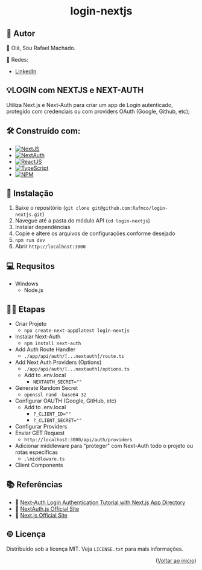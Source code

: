 <a name="readme-top"></a>
  <h1 align="center">login-nextjs</h1>
<p align="center">
</p>

## 🙋 Autor

👋 Olá, Sou Rafael Machado.

🚀 Redes:

- [LinkedIn](https://www.linkedin.com/in/rafmco/)


## 💡LOGIN com NEXTJS e NEXT-AUTH

Utiliza Next.js e Next-Auth para criar um app de Login autenticado, protegido com credenciais ou com providers OAuth (Google, Github, etc);

## 🛠️ Construído com:

- [![NextJS][Next.js]][Next-url]
- [![NextAuth][NextAuth]][NextAuth-url]
- [![ReactJS][React.js]][React-url]
- [![TypeScript][TypeScript]][TypeScript-url]
- [![NPM][NPM]][NPM-url]


## 🚀 Instalação

1. Baixe o repositório (`git clone git@github.com:Rafmco/login-nextjs.git`)
2. Navegue até a pasta do módulo API (`cd login-nextjs`)
3. Instalar dependências
4. Copie e altere os arquivos de configurações conforme desejado
5. `npm run dev`
6. Abrir `http://localhost:3000`


## 💻 Requsitos
- Windows
  - Node.js


## 🚶‍♂️ Etapas
- Criar Projeto
  - `npx create-next-app@latest login-nextjs`
- Instalar Next-Auth
  - `npm install next-auth`
- Add Auth Route Handler
  - `./app/api/auth/[...nextauth]/route.ts`
- Add Next Auth Providers (Options)
  - `./app/api/auth/[...nextauth]/options.ts`
  - Add to .env.local
    - `NEXTAUTH_SECRET=""`
- Generate Random Secret
  - `openssl rand -base64 32`
- Configurar OAUTH (Google, GitHub, etc)
  - Add to .env.local
    - `?_CLIENT_ID=""`
    - `?_CLIENT_SECRET=""`
- Configurar Providers
- Enviar GET Request
  - `http://localhost:3000/api/auth/providers`
- Adicionar middleware para "proteger" com Next-Auth todo o projeto ou rotas específicas
  - `.\middleware.ts`
- Client Components


## 📚 Referências

- 🔗 [Next-Auth Login Authentication Tutorial with Next.js App Directory](https://youtu.be/w2h54xz6Ndw)
- 🔗 [NextAuth.js Official Site](https://next-auth.js.org/)
- 🔗 [Next.js Official Site](https://nextjs.org/)


## © Licença
Distribuído sob a licença MIT. Veja `LICENSE.txt` para mais informações.

<p align="right">(<a href="#readme-top">Voltar ao inicio</a>)</p>

<!-- MARKDOWN LINKS & IMAGES -->
<!-- https://www.markdownguide.org/basic-syntax/#reference-style-links -->
[forks-shield]: https://img.shields.io/github/forks/freitas-miranda/login-nest.svg?style=for-the-badge
[forks-url]: https://github.com/freitas-miranda/login-nest/network/members
[stars-shield]: https://img.shields.io/github/stars/freitas-miranda/login-nest.svg?style=for-the-badge
[stars-url]: https://github.com/freitas-miranda/login-nest/stargazers
[issues-shield]: https://img.shields.io/github/issues/freitas-miranda/login-nest.svg?style=for-the-badge
[issues-url]: https://github.com/freitas-miranda/login-nest/issues
[license-shield]: https://img.shields.io/github/license/freitas-miranda/login-nest.svg?style=for-the-badge
[license-url]: https://github.com/freitas-miranda/login-nest/blob/master/LICENSE.txt
[linkedin-shield]: https://img.shields.io/badge/-LinkedIn-black.svg?style=for-the-badge&logo=linkedin&colorB=555
[linkedin-url]: https://linkedin.com/in/freitas-miranda
[Next.js]: https://img.shields.io/badge/next.js-000000?style=for-the-badge&logo=nextdotjs&logoColor=white
[Next-url]: https://nextjs.org/
[NextAuth]: https://img.shields.io/badge/next--auth-000000?style=for-the-badge&logo=nextdotjs&logoColor=white
[NextAuth-url]: https://authjs.dev/
[React.js]: https://img.shields.io/badge/React-20232A?style=for-the-badge&logo=react&logoColor=61DAFB
[React-url]: https://reactjs.org/
[React Native]:https://img.shields.io/badge/react_native-%2320232a.svg?style=for-the-badge&logo=react&logoColor=%2361DAFB
[React Native-url]:https://reactnative.dev/
[Node.js]: https://img.shields.io/badge/Node.js-339933?style=for-the-badge&logo=node.js&logoColor=white
[Node-url]: https://nodejs.org/pt-br
[Yarn]:https://img.shields.io/badge/yarn-%232C8EBB.svg?style=for-the-badge&logo=yarn&logoColor=white
[Yarn-url]:https://yarnpkg.com/
[Jest]:https://img.shields.io/badge/-jest-%23C21325?style=for-the-badge&logo=jest&logoColor=white
[Jest-url]:https://jestjs.io/pt-BR/
[Git]:https://img.shields.io/badge/git-%23F05033.svg?style=for-the-badge&logo=git&logoColor=white
[Git-url]:https://git-scm.com/
[GitHub]:https://img.shields.io/badge/github-%23121011.svg?style=for-the-badge&logo=github&logoColor=white
[GitHub-url]:https://github.com/
[GitHubActions]:https://img.shields.io/badge/github%20actions-%232671E5.svg?style=for-the-badge&logo=githubactions&logoColor=white
[GitHubActions-url]:https://github.com/features/actions
[MariaDB]:https://img.shields.io/badge/MariaDB-003545?style=for-the-badge&logo=mariadb&logoColor=white
[MariaDB-url]:https://mariadb.org/
[Fastify]:https://img.shields.io/badge/fastify-%23000000.svg?style=for-the-badge&logo=fastify&logoColor=white
[Fastify-url]:https://fastify.dev/
[NestJS]:https://img.shields.io/badge/nestjs-%23E0234E.svg?style=for-the-badge&logo=nestjs&logoColor=white
[NestJS-url]:https://nestjs.com/
[RabbitMQ]:https://img.shields.io/badge/Rabbitmq-FF6600?style=for-the-badge&logo=rabbitmq&logoColor=white
[RabbitMQ-url]:https://www.rabbitmq.com/
[AWS]:https://img.shields.io/badge/AWS-%23FF9900.svg?style=for-the-badge&logo=amazon-aws&logoColor=white
[AWS-url]:https://aws.amazon.com/pt/
[TypeScript]:https://img.shields.io/badge/typescript-%23007ACC.svg?style=for-the-badge&logo=typescript&logoColor=white
[TypeScript-url]:https://www.typescriptlang.org/
[Docker]:https://img.shields.io/badge/docker-%230db7ed.svg?style=for-the-badge&logo=docker&logoColor=white
[Docker-url]:https://www.docker.com/
[Notion]:https://img.shields.io/badge/Notion-%23000000.svg?style=for-the-badge&logo=notion&logoColor=white
[Notion-url]:https://www.notion.so/
[Expo]:https://img.shields.io/badge/Build-3275E7.svg?style=for-the-badge&logo=EXPO&labelColor=000&logoColor=FFF
[Expo-url]:https://expo.dev
[Vue.js]:https://img.shields.io/badge/Vue.js-35495E?style=for-the-badge&logo=vuedotjs&logoColor=4FC08D
[Vue-url]:https://vuejs.org/
[Vuetify]:https://img.shields.io/badge/Vuetify-1867C0?style=for-the-badge&logo=vuetify&logoColor=AEDDFF
[Vuetify-url]:https://vuetifyjs.com/en/
[Express]:https://img.shields.io/badge/Express.js-404D59?style=for-the-badge
[Express-url]:https://github.com/expressjs/express
[MongoDB]:https://img.shields.io/badge/MongoDB-4EA94B?logo=mongodb&logoColor=white&style=for-the-badge
[MongoDB-url]:https://www.mongodb.com
[Socket.io]:https://img.shields.io/badge/Socket.io-black?style=for-the-badge&logo=socket.io&badgeColor=010101
[Socket.io-url]:https://socket.io
[Vite]:https://img.shields.io/badge/vite-%23646CFF.svg?style=for-the-badge&logo=vite&logoColor=white
[Vite-url]:https://vitejs.dev
[SolidJS]:https://img.shields.io/badge/SolidJS-2c4f7c?style=for-the-badge&logo=solid&logoColor=c8c9cb
[SolidJS-url]:https://www.solidjs.com
[NPM]:https://img.shields.io/badge/NPM-%23CB3837.svg?style=for-the-badge&logo=npm&logoColor=white
[NPM-url]:https://www.npmjs.com
